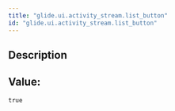 ```yaml
---
title: "glide.ui.activity_stream.list_button"
id: "glide.ui.activity_stream.list_button"
---
```

## Description



## Value: 
```
true
```
